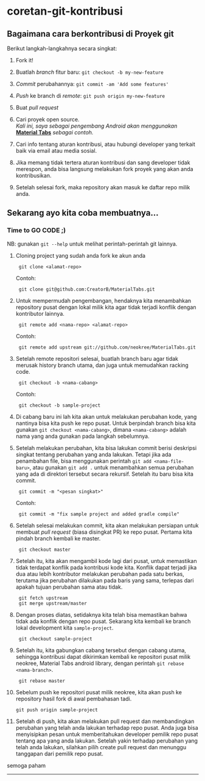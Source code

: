 # coretan-git-kontribusi
## Bagaimana cara berkontribusi di Proyek git

Berikut langkah-langkahnya secara singkat:

1. Fork it!
2. Buatlah *branch* fitur baru: `git checkout -b my-new-feature`
3. *Commit* perubahannya: `git commit -am 'Add some features'`
4. *Push* ke branch di *remote*: `git push origin my-new-feature`
5. Buat *pull request*

1. Cari proyek open source.  
*Kali ini, saya sebagai pengembang Android akan menggunakan* **[Material Tabs](https://github.com/neokree/MaterialTabs)** *sebagai contoh.*
2. Cari info tentang aturan kontribusi, atau hubungi developer yang terkait baik via email atau media sosial.
3. Jika memang tidak tertera aturan kontribusi dan sang developer tidak merespon, anda bisa langsung melakukan fork proyek yang akan anda kontribusikan.
4. Setelah selesai fork, maka repository akan masuk ke daftar repo milik anda.

Sekarang ayo kita coba membuatnya...
----
### Time to GO CODE ;)

NB: gunakan `git --help` untuk melihat perintah-perintah git lainnya.

1. Cloning project yang sudah anda fork ke akun anda

        git clone <alamat-repo>

    Contoh:

        git clone git@github.com:CreatorB/MaterialTabs.git

2. Untuk mempermudah pengembangan, hendaknya kita menambahkan repository pusat dengan lokal milik kita agar tidak terjadi konflik dengan kontributor lainnya.

        git remote add <nama-repo> <alamat-repo>

    Contoh:

        git remote add upstream git://github.com/neokree/MaterialTabs.git

3. Setelah remote repositori selesai, buatlah branch baru agar tidak merusak history branch utama, dan juga untuk memudahkan racking code.

        git checkout -b <nama-cabang>

    Contoh:

        git checkout -b sample-project

4. Di cabang baru ini lah kita akan untuk melakukan perubahan kode, yang nantinya bisa kita push ke repo pusat. Untuk berpindah branch bisa kita gunakan `git checkout <nama-cabang>`, dimana `<nama-cabang>` adalah nama yang anda gunakan pada langkah sebelumnya.

5. Setelah melakukan perubahan, kita bisa lakukan commit berisi deskripsi singkat tentang perubahan yang anda lakukan. Tetapi jika ada penambahan file, bisa menggunakan perintah `git add <nama-file-baru>`, atau gunakan `git add .` untuk menambahkan semua perubahan yang ada di direktori tersebut secara rekursif. Setelah itu baru bisa kita commit.

        git commit -m "<pesan singkat>"

    Contoh:

        git commit -m "fix sample project and added gradle compile"

6. Setelah selesai melakukan commit, kita akan melakukan persiapan untuk membuat *pull request* (biasa disingkat PR) ke repo pusat. Pertama kita pindah branch kembali ke master. 

        git checkout master

7. Setelah itu, kita akan mengambil kode lagi dari pusat, untuk memastikan tidak terdapat konflik pada kontribusi kode kita. Konflik dapat terjadi jika dua atau lebih kontributor melakukan perubahan pada satu berkas, terutama jika perubahan dilakukan pada baris yang sama, terlepas dari apakah tujuan perubahan sama atau tidak.

        git fetch upstream
        git merge upstream/master

8. Dengan proses diatas, setidaknya kita telah bisa memastikan bahwa tidak ada konflik dengan repo pusat. Sekarang kita kembali ke branch lokal development kita `sample-project`.

        git checkout sample-project

9. Setelah itu, kita gabungkan cabang tersebut dengan cabang utama, sehingga kontribusi dapat dikirimkan kembali ke repositori pusat milik neokree, Material Tabs android library, dengan perintah `git rebase <nama-branch>`.

        git rebase master

10. Sebelum push ke repositori pusat milik neokree, kita akan push ke repository hasil fork di awal pembahasan tadi.

        git push origin sample-project

11. Setelah di push, kita akan melakukan pull request dan membandingkan perubahan yang telah anda lakukan terhadap repo pusat. Anda juga bisa menyisipkan pesan untuk memberitahukan developer pemilik repo pusat tentang apa yang anda lakukan. Setelah yakin terhadap perubahan yang telah anda lakukan, silahkan pilih create pull request dan menunggu tanggapan dari pemilik repo pusat.

semoga paham 

----
